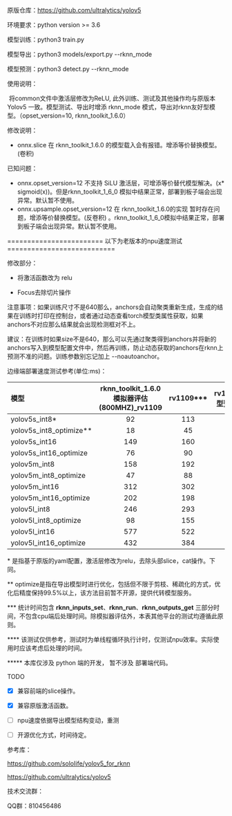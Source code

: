 原版仓库：https://github.com/ultralytics/yolov5

环境要求：python version >= 3.6

模型训练：python3 train.py

模型导出：python3 models/export.py --rknn_mode

模型预测：python3 detect.py --rknn_mode



使用说明：

​		将common文件中激活层修改为ReLU, 此外训练、测试及其他操作均与原版本 Yolov5 一致。模型测试、导出时增添 rknn_mode 模式，导出对rknn友好型模型。（opset_version=10, rknn_toolkit_1.6.0）



修改说明：

- onnx.slice 在 rknn_toolkit_1.6.0 的模型载入会有报错。增添等价替换模型。(卷积)



已知问题：

- onnx.opset_version=12 不支持 SiLU 激活层，可增添等价替代模型解决。(x* sigmoid(x))。但是rknn_toolkit_1_6_0 模拟中结果正常，部署到板子端会出现异常。默认暂不使用。
-  onnx.upsample.opset_version=12 在 rknn_toolkit_1.6.0的实现 暂时存在问题，增添等价替换模型。(反卷积) 。rknn_toolkit_1_6_0模拟中结果正常，部署到板子端会出现异常。默认暂不使用。





========================	以下为老版本的npu速度测试   ===========================

修改部分：

* 将激活函数改为 relu

* Focus去除切片操作

  

注意事项：如果训练尺寸不是640那么，anchors会自动聚类重新生成，生成的结果在训练时打印在控制台，或者通过动态查看torch模型类属性获取，如果anchors不对应那么结果就会出现检测框对不上。

建议：在训练时如果size不是640，那么可以先通过聚类得到anchors并将新的anchors写入到模型配置文件中，然后再训练，防止动态获取的anchors在rknn上预测不准的问题。训练参数别忘记加上 --noautoanchor。



边缘端部署速度测试参考(单位:ms)：

| 模型                    | rknn_toolkit_1.6.0模拟器评估(800MHZ)_rv1109 | rv1109*** | rv1109(模型预编译) | rv1126 | rv1126(模型预编译) | rknn_toolkit_1.6.0模拟器评估(800MHZ)_rk1808 | rk1808 | rk1808(模型预编译) |
| :---------------------- | :-----------------------------------------: | :-------: | ------------------ | :----: | :----------------: | :-----------------------------------------: | :----: | :----------------: |
| yolov5s_int8*           |                     92                      |    113    |                    |   80   |         77         |                     89                      |   83   |         81         |
| yolov5s_int8_optimize** |                     18                      |    45     |                    |   36   |         33         |                     15                      |   30   |         29         |
| yolov5s_int16           |                     149                     |    160    |                    |  110   |        108         |                     106                     |  178   |        174         |
| yolov5s_int16_optimize  |                     76                      |    90     |                    |   67   |         64         |                     32                      |  126   |        122         |
| yolov5m_int8            |                     158                     |    192    |                    |  132   |        120         |                     144                     |  132   |        123         |
| yolov5m_int8_optimize   |                     47                      |    88     |                    |   66   |         55         |                     33                      |   54   |         45         |
| yolov5m_int16           |                     312                     |    302    |                    |  212   |        202         |                     187                     |  432   |        418         |
| yolov5m_int16_optimize  |                     202                     |    198    |                    |  147   |        137         |                     76                      |  354   |        344         |
| yolov5l_int8            |                     246                     |    293    |                    |  199   |                    |                     214                     |  192   |                    |
| yolov5l_int8_optimize   |                     98                      |    155    |                    |  110   |                    |                     66                      |   88   |                    |
| yolov5l_int16           |                     577                     |    522    |                    |  362   |                    |                     301                     |  697   |                    |
| yolov5l_int16_optimize  |                     432                     |    384    |                    |  275   |                    |                     154                     |  592   |                    |

\* 是指基于原版的yaml配置，激活层修改为relu，去除头部slice，cat操作。下同。

\*\* optimize是指在导出模型时进行优化，包括但不限于剪枝、稀疏化的方式，优化后精度保持99.5%以上，该方法目前暂不开源，提供代转模型服务。

*\*\*  统计时间包含 **rknn_inputs_set**、**rknn_run**、**rknn_outputs_get** 三部分时间，不包含cpu端后处理时间。除模拟器评估外，本表其他平台的测试均遵循此原则。

\**** 该测试仅供参考，测试时为单线程循环执行计时，仅测试npu效率。实际使用时应该考虑后处理的时间。

\*\*\*\*\* 本库仅涉及 python 端的开发， 暂不涉及 部署端代码。



TODO

- [x] 兼容前端的slice操作。
- [x] 兼容原版激活函数。
- [ ] npu速度依据导出模型结构变动，重测
- [ ] 开源优化方式，时间待定。



参考库：

https://github.com/soloIife/yolov5_for_rknn

https://github.com/ultralytics/yolov5



技术交流群：

QQ群：810456486

